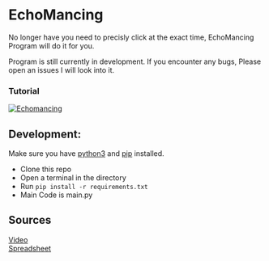 # EchoMancing
No longer have you need to precisly click at the exact time, EchoMancing Program will do it for you.

Program is still currently in development. If you encounter any bugs, Please open an issues I will look into it.

### Tutorial 
[![Echomancing](https://img.youtube.com/vi/OCJcf8WuSKs/0.jpg)](https://www.youtube.com/watch?v=OCJcf8WuSKs)

## Development:
Make sure you have [python3](https://www.python.org/downloads/release/python-3124/) and [pip](https://docs.python.org/3/library/ensurepip.html#command-line-interface) installed.

- Clone this repo
- Open a terminal in the directory
- Run `pip install -r requirements.txt`
- Main Code is main.py

## Sources
[Video](https://youtu.be/OCJcf8WuSKs)
<br/>
[Spreadsheet](https://docs.google.com/spreadsheets/d/1Wixi5VK2EGO1oqbiFDkhRPCYjnhMTRrUPV3ZmynaAaI/edit?gid=413394713#gid=413394713)
